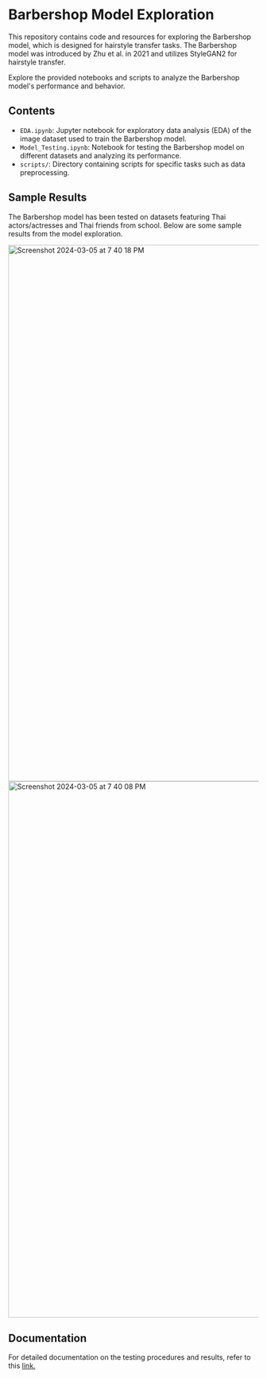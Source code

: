 # Barbershop Model Exploration

This repository contains code and resources for exploring the Barbershop model, which is designed for hairstyle transfer tasks. The Barbershop model was introduced by Zhu et al. in 2021 and utilizes StyleGAN2 for hairstyle transfer.

Explore the provided notebooks and scripts to analyze the Barbershop model's performance and behavior.

## Contents
- `EDA.ipynb`: Jupyter notebook for exploratory data analysis (EDA) of the image dataset used to train the Barbershop model.
- `Model_Testing.ipynb`: Notebook for testing the Barbershop model on different datasets and analyzing its performance.
- `scripts/`: Directory containing scripts for specific tasks such as data preprocessing.

## Sample Results

The Barbershop model has been tested on datasets featuring Thai actors/actresses and Thai friends from school. Below are some sample results from the model exploration.

<img width="1078" alt="Screenshot 2024-03-05 at 7 40 18 PM" src="https://github.com/ginoasuncion/virtual-hairstyle-tryon/assets/13530187/6e669ba0-81a8-4a81-931d-c41a34254fdf">

<img width="1078" alt="Screenshot 2024-03-05 at 7 40 08 PM" src="https://github.com/ginoasuncion/virtual-hairstyle-tryon/assets/13530187/ee5a0ae7-90a5-4881-98f6-40087982f1cb">


## Documentation
For detailed documentation on the testing procedures and results, refer to this [link.](https://docs.google.com/document/d/1BzjA1d3FLhmJtSIJ1veBZfptx059ZT498vsCvfu74TI/edit)
